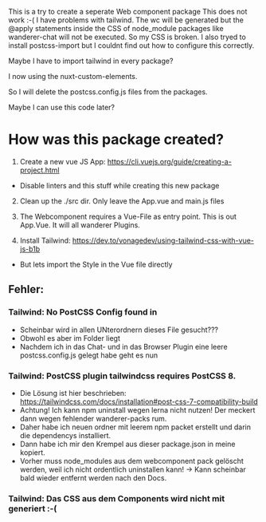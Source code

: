 
This is a try to create a seperate Web component package
This does not work :-( I have problems with tailwind. The wc will be generated but the @apply statements inside the CSS of node_module packages like wanderer-chat will not be executed. So my CSS is broken. I also tryed to install postcss-import but I couldnt find out how to configure this correctly.

Maybe I have to import tailwind in every package?

I now using the nuxt-custom-elements.

So I will delete the postcss.config.js files from the packages.

Maybe I can use this code later? 

# How was this package created?

1. Create a new vue JS App: https://cli.vuejs.org/guide/creating-a-project.html
* Disable linters and this stuff while creating this new package

2. Clean up the ./src dir. Only leave the App.vue and main.js files

3. The Webcomponent requires a Vue-File as entry point. This is out App.Vue. It will all wanderer Plugins.

4. Install Tailwind: https://dev.to/vonagedev/using-tailwind-css-with-vue-js-b1b
* But lets import the Style in the Vue file directly

## Fehler:

### Tailwind: No PostCSS Config found in
* Scheinbar wird in allen UNterordnern dieses File gesucht???
* Obwohl es aber im Folder liegt
* Nachdem ich in das Chat- und in das Browser Plugin eine leere postcss.config.js gelegt habe geht es nun

### Tailwind: PostCSS plugin tailwindcss requires PostCSS 8.
* Die Lösung ist hier beschrieben: https://tailwindcss.com/docs/installation#post-css-7-compatibility-build
* Achtung! Ich kann npm uninstall wegen lerna nicht nutzen! Der meckert dann wegen fehlender wanderer-packs rum.
* Daher habe ich neuen ordner mit leerem npm packet erstellt und darin die dependencys installiert.
* Dann habe ich mir den Krempel aus dieser package.json in meine kopiert.
* Vorher muss node_modules aus dem webcomponent pack gelöscht werden, weil ich nicht ordentlich uninstallen kann!
-> Kann scheinbar bald wieder entfernt werden nach den Docs.

### Tailwind: Das CSS aus dem Components wird nicht mit generiert :-(
